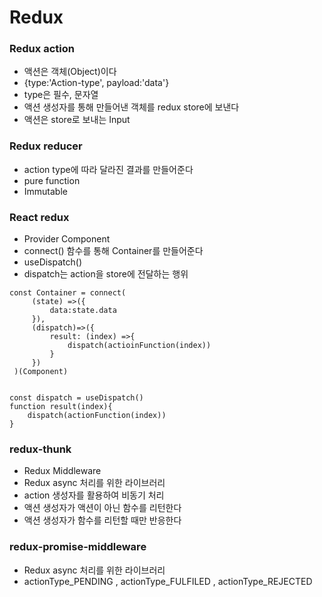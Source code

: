 # Redux

### Redux action
- 액션은 객체(Object)이다
- {type:'Action-type', payload:'data'}
- type은 필수, 문자열
- 액션 생성자를 통해 만들어낸 객체를 redux store에 보낸다
- 액션은 store로 보내는 Input

### Redux reducer
- action type에 따라 달라진 결과를 만들어준다
- pure function
- Immutable

### React redux
- Provider Component
- connect() 함수를 통해 Container를 만들어준다
 - useDispatch()
 - dispatch는 action을 store에 전달하는 행위

```
const Container = connect(
     (state) =>({
         data:state.data
     }),
     (dispatch)=>({
         result: (index) =>{
             dispatch(actioinFunction(index))
         }
     })
 )(Component)


const dispatch = useDispatch()
function result(index){
    dispatch(actionFunction(index))
}
```

### redux-thunk
- Redux Middleware
- Redux async 처리를 위한 라이브러리
- action 생성자를 활용하여 비동기 처리
 - 액션 생성자가 액션이 아닌 함수를 리턴한다
- 액션 생성자가 함수를 리턴할 때만 반응한다

### redux-promise-middleware
- Redux async 처리를 위한 라이브러리
- actionType_PENDING , actionType_FULFILED , actionType_REJECTED